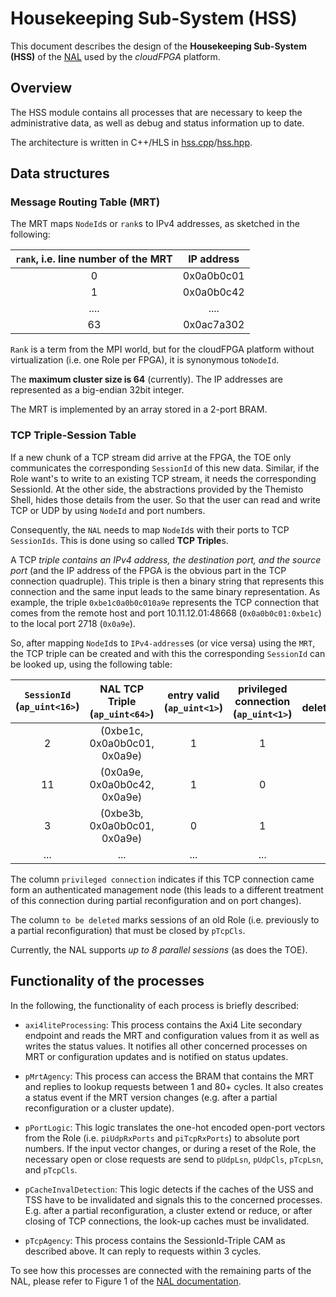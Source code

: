 Housekeeping Sub-System (HSS)
==============================

This document describes the design of the **Housekeeping Sub-System (HSS)** of the [NAL](https://github.com/cloudFPGA/cFDK/blob/main/DOC/NAL/./NAL.md) used by the *cloudFPGA* platform.

## Overview

The HSS module contains all processes that are necessary to keep the administrative data, as well as debug and status information up to date. 

The architecture is written in C++/HLS in [hss.cpp](../../SRA/LIB/SHELL/LIB/hls/NAL/src/hss.cpp)/[hss.hpp](../../SRA/LIB/SHELL/LIB/hls/NAL/src/hss.hpp).

## Data structures

### Message Routing Table (MRT)

The MRT maps `NodeId`s or `rank`s to IPv4 addresses, as sketched in the following:

| `rank`, i.e. line number of the MRT | IP address |
|:-----------------------------------:|:----------:|
| 0                                   | 0x0a0b0c01 |
| 1                                   | 0x0a0b0c42 |
| ....                                | ....       |
| 63                                  | 0x0ac7a302 |

`Rank` is a term from the MPI world, but for the cloudFPGA platform without virtualization (i.e. one Role per FPGA), it is synonymous to`NodeId`.

The **maximum cluster size is 64** (currently). The IP addresses are represented as a big-endian 32bit integer. 

The MRT is implemented by an array stored in a 2-port BRAM. 

### TCP Triple-Session Table

If a new chunk of a TCP stream did arrive at the FPGA, the TOE only communicates the corresponding `SessionId` of this new data. Similar, if the Role want's to write to an existing TCP stream, it needs the corresponding SessionId. 
At the other side, the abstractions provided by the Themisto Shell, hides those details from the user. So that the user can read and write TCP or UDP by using `NodeId` and port numbers. 

Consequently, the `NAL` needs to map `NodeId`s with their ports to TCP `SessionIds`. This is done using so called **TCP Triple**s. 

A TCP *triple contains an IPv4 address, the destination port, and the source port* (and the IP address of the FPGA is the obvious part in the TCP connection quadruple). This triple is then a binary string that represents this connection and the same input leads to the same binary representation. As example, the triple `0xbe1c0a0b0c010a9e` represents the TCP connection that comes from the remote host and port 10.11.12.01:48668 (`0x0a0b0c01:0xbe1c`) to the local port 2718 (`0x0a9e`). 

So, after mapping `NodeId`s to `IPv4-address`es (or vice versa) using the `MRT`, the TCP triple can be created and with this the corresponding `SessionId` can be looked up, using the following table:

| `SessionId` (`ap_uint<16>`) | NAL TCP Triple (`ap_uint<64>`) | entry valid (`ap_uint<1>`) | privileged connection (`ap_uint<1>`) | to be deleted (`ap_uint<1>`) |
|:---------------------------:|:------------------------------:|:--------------------------:|:------------------------------------:|:----------------------------:|
| 2                           | (0xbe1c, 0x0a0b0c01, 0x0a9e)   | 1                          | 1                                    | 0                            |
| 11                          | (0x0a9e, 0x0a0b0c42, 0x0a9e)   | 1                          | 0                                    | 0                            |
| 3                           | (0xbe3b, 0x0a0b0c01, 0x0a9e)   | 0                          | 1                                    | 0                            |
| ...                         | ...                            | ...                        | ...                                  | ...                          |

The column `privileged connection` indicates if this TCP connection came form an authenticated management node (this leads to a different treatment of this connection during partial reconfiguration and on port changes). 

The column `to be deleted` marks sessions of an old Role (i.e. previously to a partial reconfiguration) that must be closed by `pTcpCls`. 

Currently, the NAL supports *up to 8 parallel sessions* (as does the TOE). 

## Functionality of the processes

In the following, the functionality of each process is briefly described:

- `axi4liteProcessing`: This process contains the Axi4 Lite secondary endpoint and reads the MRT and configuration values from it as well as writes the status values. It notifies all other concerned processes on MRT or configuration updates and is notified on status updates.  

- `pMrtAgency`: This process can access the BRAM that contains the MRT and replies to lookup requests between 1 and 80+ cycles. It also creates a status event if the MRT version changes (e.g. after a partial reconfiguration or a cluster update).

- `pPortLogic`: This logic translates the one-hot encoded open-port vectors from the Role (i.e. `piUdpRxPorts` and `piTcpRxPorts`) to absolute port numbers. If the input vector changes, or during a reset of the Role, the necessary open or close requests are send to `pUdpLsn`, `pUdpCls`,  `pTcpLsn`, and `pTcpCls`. 

- `pCacheInvalDetection`: This logic detects if the caches of the USS and TSS have to be invalidated and signals this to the concerned processes. E.g. after a partial reconfiguration, a cluster extend or reduce, or after closing of TCP connections, the  look-up caches must be invalidated. 

- `pTcpAgency`: This process contains the SessionId-Triple CAM as described above. It can reply to requests within 3 cycles. 

To see how this processes are connected with the remaining parts of the NAL, please refer to Figure 1 of the [NAL documentation](https://github.com/cloudFPGA/cFDK/blob/main/DOC/NAL/./NAL.md).
